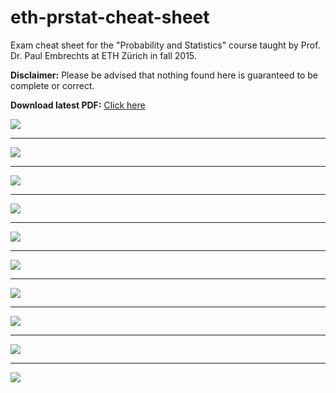 # eth-prstat-cheat-sheet

Exam cheat sheet for the "Probability and Statistics" course taught by Prof. Dr. Paul Embrechts at ETH Zürich in fall 2015.

**Disclaimer:** Please be advised that nothing found here is guaranteed to be complete or correct.

**Download latest PDF:** [Click here](/document.pdf)

[![](/preview/01.png)](/document.pdf)

___

[![](/preview/02.png)](/document.pdf)

___

[![](/preview/03.png)](/document.pdf)
___

[![](/preview/04.png)](/document.pdf)

___

[![](/preview/05.png)](/document.pdf)

___

[![](/preview/06.png)](/document.pdf)

___

[![](/preview/07.png)](/document.pdf)

___

[![](/preview/08.png)](/document.pdf)

___

[![](/preview/09.png)](/document.pdf)

___

[![](/preview/10.png)](/document.pdf)
